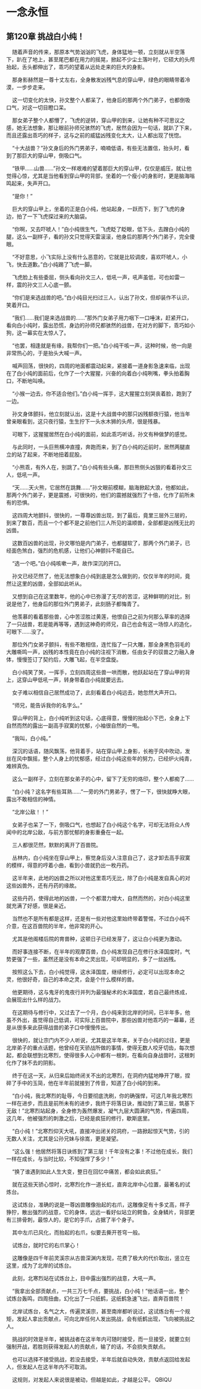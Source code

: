 # 一念永恒 
 ## 第120章 挑战白小纯！
     随着声音的传来，那原本气势汹汹的飞虎，身体猛地一顿，立刻就从半空落下，趴在了地上，甚至尾巴都在用力的摇晃，掀起不少尘土落叶时，它硕大的头颅抬起，舌头都伸出了，乖巧的望着从远处走来的巨大的身影。

    那身影赫然是一尊十丈左右，全身散发凶残气息的穿山甲，绿色的眼睛带着冷漠，一步步走来。

    这一切变化的太快，孙文整个人都呆了，他身后的那两个外门弟子，也都倒吸口气，对这一切目瞪口呆。

    那女弟子整个人都懵了，飞虎的逆转，穿山甲的到来，让她有种不可思议之感，她无法想象，那让眼前孙师兄骇然的飞虎，居然会因为一句话，就趴了下来，而且还露出乖巧的样子，这与之前的威猛凶残变化太大，让人都出现了恍惚。

    “十大战兽？”孙文身后的外门男弟子，喃喃低语，有些无法置信，抬头时，看到了那巨大的穿山甲，倒吸口气。

    “铁甲……山兽……”孙文一样艰难的望着那巨大的穿山甲，仅仅是威压，就让他觉得心惊，尤其是当他看到穿山甲的背部，坐着的一个瘦小的身影时，更是脑海嗡鸣起来，失声开口。

    “是你！”

    巨大的穿山甲上，坐着的正是白小纯，他站起身，一跃而下，到了飞虎的身边，拍了一下飞虎探过来的大脑袋。

    “你啊，又去吓唬人！”白小纯很生气，飞虎眨了眨眼，低下头，去蹭白小纯的腿，这么一副样子，看的孙文只觉得天雷滚滚，他身后的那两个外门弟子，完全傻眼。

    “不好意思，小飞实际上没有什么恶意的，它就是比较调皮，喜欢吓唬人，小飞，快去道歉。”白小纯踢了飞虎一脚。

    飞虎脸上有些委屈，侧头看向孙文三人，低吼一声，吼声虽低，可也如雷一样，震的孙文三人心底一颤。

    “你们是来选战兽的吧。”白小纯目光扫过三人，认出了孙文，但却装作不认识，笑着开口。

    “我们……我们是来选战兽的……”那外门女弟子用力咽下一口唾沫，赶紧开口，看向白小纯时，露出恐慌，身边的孙师兄都骇然的战兽，在对方的脚下，乖巧如小狗，这一幕实在太惊人了。

    “也罢，相逢就是有缘，我帮你们一把。”白小纯干咳一声，这种时候，他一向是非常热心的，于是抬头大喊一声。

    喊声回荡，很快的，四周的地面都震动起来，紧接着一道身影急速来临，出现在了白小纯的面前后，化作了一个大猩猩，兴奋的向着白小纯咧嘴，拳头拍着胸口，不断地叫唤。

    “小猴一边去，你不适合他们。”白小纯一挥手，这大猩猩立刻哭丧着脸，跑到了一边。

    孙文身体颤抖，他立刻就认出，这是十大战兽中的那只凶残额夜行猿，他当年曾亲眼看到，这只夜行猿，生生拧下一头水木狮的头颅，很是残暴。

    可眼下，这猩猩居然在白小纯的面前，如此乖巧听话，孙文有种做梦的感觉。

    与此同时，一头巨熊横冲直撞，奔跑而来，到了白小纯的近前时，居然两腿直立的站了起来，不断地扭着屁股。

    “小熊乖，有外人在，别跳了。”白小纯有些头痛，那巨熊侧头凶狠的看着孙文三人，低吼一声。

    “天……天火熊，它居然在跳舞……”孙文眼前模糊，脑海掀起大浪，他都如此，那两个外门弟子，更是震撼，可很快的，他们的震撼就强烈了十倍，化作了前所未有的恐惧。

    这四周大地颤抖，很快的，一尊尊凶兽出现，到了最后，竟里三层外三层的，到来了数百，而且一个个都不是之前他们三人所见的温顺兽，全部都是凶残无比的凶兽。

    这数百凶兽的出现，孙文哪怕是内门弟子，也都腿软了，那两个外门弟子，已经面色煞白，强烈的危机感，让他们心神颤抖不能自已。

    “选一个吧。”白小纯咳嗽一声，故作深沉的开口。

    孙文已经茫然了，他无法想象白小纯到底是怎么做到的，仅仅半年的时间，竟然让这里的凶兽，全部如此听从。

    又想到自己在这里数年，他的心中已弥漫了无尽的苦涩，这种鲜明的对比，别说是他了，他身后的那位外门男弟子，此刻肠子都悔青了。

    他羡慕的看着那些兽，心中苦涩胜过黄莲，他恨自己之前为何那么草率的选择了一只战兽，若是能再等等，遇到这神奇的师兄，自己也会有这一场惊人的造化，可眼下……没了。

    那位外门女弟子颤抖，有些不敢相信，连忙指了一只大雕，那全身黑色羽毛的大雕嘶鸣一声，凶残的本性竟在白小纯的注视下消散，任由女子的驭兽之力融入身体，慢慢签订了契约后，大雕飞起，在半空盘旋。

    白小纯笑了笑，一挥手，立刻四周这些兽一哄而散，他跃起站在了穿山甲的背上，这穿山甲低吼一声，转身带着白小纯就要远去。

    女子难以相信自己居然成功了，此刻看着白小纯远去，她忽然大声开口。

    “师兄，能告诉我你的名字么。”

    穿山甲的背上，白小纯听到这句话，心底得意，慢慢的抬起小下巴，全身上下自然而然的露出一副高手寂寞的忧郁，小袖很自然的一甩。

    “我叫，白小纯。”

    深沉的话语，随风飘荡，他背着手，站在穿山甲上身影，长袍于风中吹动，发丝在风中飘摇，整个人身上的忧郁感，经过白小纯这些年的努力，已经炉火纯青，难辨真伪。

    这么一副样子，立刻在那女弟子的心中，留下了无穷的烙印，整个人都痴了……

    “白小纯？这名字有些耳熟……”一旁的外门男弟子，愣了一下，很快就睁大眼，露出不敢相信的神情。

    “北岸公敌！！”

    女弟子也呆了一下，倒吸口气，也想起了白小纯这个名字，可却无法将众人传闻中的北岸公敌，与前方那忧郁的身影重叠在一起。

    三人都很茫然，默默的离开了百兽院。

    丛林内，白小纯坐在穿山甲上，察觉身后没人注意自己了，这才卸去高手寂寞的模样，得意的哼着小曲，看到小兽就扔出一枚丹药。

    这半年来，此地的凶兽之所以对他这里乖巧无比，除了白小纯是发自真心的对这些凶兽外，还有丹药的缘故。

    这些丹药，使得此地的凶兽，一个个都潜力增大，自然而然的，对白小纯这里就充满了好感，很是亲近。

    当然也不是所有都是这样，还是有一些对他这里始终带着警惕，不过白小纯不介意，在这百兽院的半年，他非常的开心。

    尤其是他阁楼后院的育兽种，这顿日子已经发芽了，这让白小纯更为激动。

    而好事连接不断，在半年的观摩百兽，白小纯发现自己在修行水泽国度时，气势更强了一些，虽然还是没有本命之灵出现，可却明显的，多了一丝凶残。

    按照这么下去，白小纯觉得，这水泽国度，继续修行，必定可以出现本命之灵，他很好奇，自己的本命之灵，会是个什么模样的兽。

    他更期待，这与鬼牙的鬼夜行并列为最强秘术的水泽国度，若自己最终炼成，会展现出什么样的战力。

    在这期待与修行中，又过去了一个月，白小纯来到北岸的时间，已半年多，他虽不外出，虽觉得自己低调，可实际上百兽院中，那些凶兽对他乖巧的一幕幕，还是从很多来此获得战兽的弟子口中慢慢传出。

    很快的，就让宗门内不少人听说，尤其是这半年来，关于白小纯的过往，更是北岸弟子的重点话题，他曾经在天骄战所做的事情，使得无数人咬牙切齿，每次想起，都会联想到北寒烈，使得很多人心中都有一根刺，在看向自身战兽时，这根刺化作了抹不去的阴影。

    终于在这一天，从归来后始终闭关不出的北寒烈，在洞府内猛地睁开了眼，捏碎了手中的玉简，他在半年前就接到了传音，知道了白小纯的到来。

    “白小纯，我北寒烈的耻辱，今日要彻底洗刷，你的确强悍，可这几年我北寒烈一样在进步，而且是前所未有的进步，我终于将落日诀，推动到了第三层，筑基下无敌！”北寒烈站起身，全身修为轰然爆发，凝气九层大圆满的气势，传遍四周，这几年，他被强烈的刺激之后，已经是疯狂的修行，歇斯底里。

    “白小纯！”北寒烈仰天大吼，直接冲出闭关的洞府，一路掀起惊天气势，引的无数人关注，尤其是公孙兄妹与徐嵩，更是凝望。

    “这么强！他居然将落日诀练到了第三层！千年没有之事！不过他在成长，我们一样在成长，与当时比较，不知强悍了多少！”

    “换了谁遇到如此人生大变，整日在回忆中痛苦，都会如此疯狂。”

    就在这些天骄心惊时，北寒烈化作一道长虹，直奔北岸中心位置，最著名的试炼台。

    这试炼台，准确的说是一尊凶兽雕像抬起的右爪，这雕像足有十多丈高，样子狰狞，散出强烈的战意，它的身体，远远一看好似站立的鳄鱼，全身鳞片，背部更有三排骨刺，最惊人的，是它的手爪，占据了半个身子。

    其中左爪已风化，而抬起的右爪，似要去撕开苍穹一般。

    试炼台，就时它的右爪掌心！

    这雕像是四千年前灵溪宗从古兽深渊内发现，花费了极大的代价取出，竖立在这里，成为了北岸的试炼台。

    此刻，北寒烈站在试炼台上，目中露出强烈的战意，大吼一声。

    “我拿出全部贡献点，一共三万七千点，要挑战，白小纯！”他话语一出，整个试炼台轰鸣，四周扭曲，幻化出了一只纸鹤，这纸鹤急速飞出，直奔百兽院！

    北岸试炼台，名气之大，传遍灵溪宗，甚至南岸都听说过，这试炼台有一个规矩，发起人拿出贡献点，可向北岸任何人发出挑战，会有纸鹤出现，飞向被挑战之人。

    挑战的时效是半年，被挑战者在这半年内可随时接受，而一旦接受，就要立刻强制开战，若胜则获得发起人的贡献点，输了的话，不会损失贡献点。

    也可以选择不接受挑战，若没去接受，半年后就自动失效，贡献点返回给发起人，但发起人在这半年内不可取消。

    这规则，对发起人来说很是被动，但越是如此，才越是公平。 
QBIQU